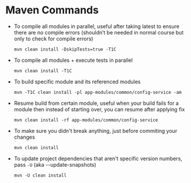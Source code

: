 # Maven Commands

* To compile all modules in parallel, useful after taking latest to ensure there are no compile errors (shouldn’t be needed in normal course but only to check for compile errors)
  ```
  mvn clean install -DskipTests=true -T1C
  ```

* To compile all modules + execute tests in parallel
  ```
  mvn clean install -T1C
  ```

* To build specific module and its referenced modules
  ```
  mvn -T1C clean install -pl app-modules/common/config-service -am 
  ```

* Resume build from certain module, useful when your build fails for a module then instead of starting over, you can resume after applying fix 
  ```
  mvn clean install -rf app-modules/common/config-service
  ```

* To make sure you didn't break anything, just before commiting your changes
  ```
  mvn clean install
  ```

* To update project dependencies that aren't specific version numbers, pass `-U` (aka --update-snapshots)
  ```
  mvn -U clean install
  ```

